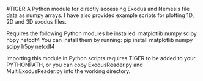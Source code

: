 #TIGER
A Python module for directly accessing Exodus and Nemesis file data as numpy arrays. I have also provided example scripts for plotting 1D, 2D and 3D exodus files. 

Requires the following Python modules be installed: matplotlib numpy scipy h5py netcdf4
You can install them by running: pip install matplotlib numpy scipy h5py netcdf4

Importing this module in Python scripts requires TIGER to be added to your PYTHONPATH, or you can copy ExodusReader.py and MultiExodusReader.py into the working directory.
